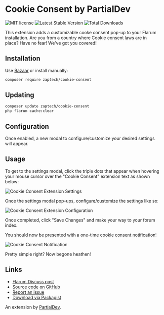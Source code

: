 # Cookie Consent by PartialDev

[![MIT license](https://img.shields.io/badge/license-MIT-blue.svg)](https://github.com/partialdev/mason/blob/master/LICENSE.md) [![Latest Stable Version](https://img.shields.io/packagist/v/zaptech/cookie-consent.svg)](https://packagist.org/packages/zaptech/cookie-consent) [![Total Downloads](https://img.shields.io/packagist/dt/zaptech/cookie-consent.svg)](https://packagist.org/packages/zaptech/cookie-consent)

This extension adds a customizable cooke consent pop-up to your Flarum installation. 
Are you from a country where Cookie consent laws are in place? Have no fear! We've got you covered!

## Installation

Use [Bazaar](https://discuss.flarum.org/d/5151-flagrow-bazaar-the-extension-marketplace) or install manually:

```bash
composer require zaptech/cookie-consent
```

## Updating

```bash
composer update zaptech/cookie-consent
php flarum cache:clear
```

## Configuration

Once enabled, a new modal to configure/customize your desired settings will appear.

## Usage

To get to the settings modal, click the triple dots that appear when hovering your mouse
cursor over the "Cookie Consent" extension text as shown below:

![Cookie Consent Extension Settings](https://i.imgur.com/xMAAEkT.png)

Once the settings modal pop-ups, configure/customize the settings like so:

![Cookie Consent Extension Configuration](https://i.imgur.com/JFZ3T3J.png)

Once completed, click "Save Changes" and make your way to your forum index.

You should now be presented with a one-time cookie consent notification!

![Cookie Consent Notification](https://i.imgur.com/RMvwX1V.png)

Pretty simple right? Now begone heathen!

## Links

- [Flarum Discuss post](https://discuss.flarum.org/d/10395-zaptech-cookie-consent)
- [Source code on GitHub](https://github.com/partialdev/cookie-consent)
- [Report an issue](https://github.com/partialdev/cookie-consent/issues)
- [Download via Packagist](https://packagist.org/packages/zaptech/cookie-consent)

An extension by [PartialDev](https://partialdev.com).
